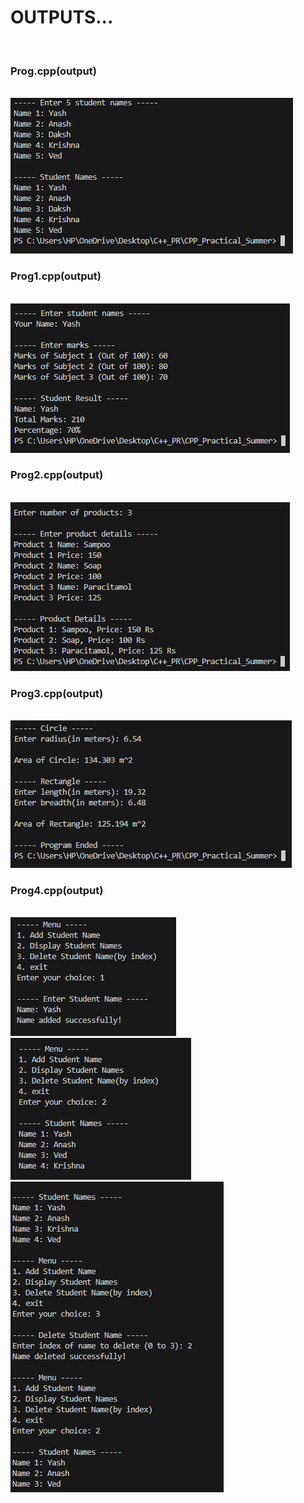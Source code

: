 <h1>OUTPUTS...</h1>
<br>
<h3>Prog.cpp(output)</h3>
<br>
<img src="./images/image1.png">
<br>
<h3>Prog1.cpp(output)</h3>
<br>
<img src="./images/image2.png">
<br>
<h3>Prog2.cpp(output)</h3>
<br>
<img src="./images/image3.png">
<br>
<h3>Prog3.cpp(output)</h3>
<br>
<img src="./images/image4.png">
<br>
<h3>Prog4.cpp(output)</h3>
<br>
<img src="./images/image5.png">
<br>
<img src="./images/image6.png">
<br>
<img src="./images/image.png">
<br>